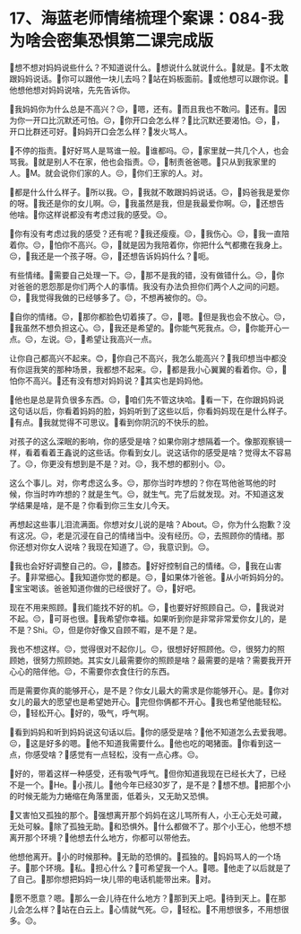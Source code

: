 # 17、海蓝老师情绪梳理个案课：084-我为啥会密集恐惧第二课完成版

🎼想不想对妈妈说些什么？不知道说什么。🎼想说什么就说什么。🎼就是。🎼不太敢跟妈妈说话。🎼你可以跟他一块儿去吗？🎼站在妈板面前。🎼或他想可以跟你说。🎼他想他想对妈妈说啥，先先告诉你。

🎼我妈妈你为什么总是不高兴？😔，🎼嗯，还有。🎼而且我也不敢问。🎼还有。🎼因为你一开口比沉默还可怕。😔，🎼你开口会怎么样？🎼比沉默还要渴怕。😔，🎼，开口比群还可好。🎼妈妈开口会怎么样？🎼发火骂人。

🎼不停的指责。🎼好好骂人是骂谁一般。🎼谁都吗。😔，🎼家里就一共几个人，也会骂我。🎼就是别人不在家，他也会指责。😔，🎼制责爸爸嗯。🎼只从到我家里的人。🎼M。就会说你们家的人。😔，🎼你们王家的人。对。

🎼都是什么什么样子。🎼所以我。😔，🎼我就不敢跟妈妈说话。😔，🎼妈爸我是爱你的呀。🎼我还是你的女儿啊。😔，🎼我虽然是我，但是我最爱你啊。😔，🎼还想告他啥。🎼你这样说都没有考虑过我的感受。😔。

🎼你有没有考虑过我的感受？还有呢？🎼我还瘦瘦。😔，🎼我伤心。😔，🎼我一直陪着你。😔，🎼怕你不高兴。😔，🎼就是因为我陪着你，你把什么气都撒在我身上。😔，🎼我还是一个孩子呀。😔，🎼还想告诉妈妈什么？🎼呃。

有些情绪。🎼需要自己处理一下。😔，🎼那不是我的错，没有做错什么。😔，🎼你对爸爸的恩怨那是你们两个人的事情。我没有办法负担你们两个人之间的问题。😔，🎼我觉得我做的已经够多了。😔，不想再被你的。😔。

🎼自你的情绪。😔，🎼那你都脸色切着揍了。😔，🎼嗯。🎼但是我也会不放心。😔，🎼我虽然不想负担这心。😔，🎼我还是希望的。🎼你能气死我点。😔，🎼你能开心一点。😔，左说。😔，🎼希望让我高兴一点。

让你自己都高兴不起来。😊，🎼你自己不高兴，我怎么能高兴？🎼我印想当中都没有你逗我笑的那种场景，我都想不起来。😔，🎼都是我小心翼翼的看着你。😔，🎼怕你不高兴。🎼还有没有想对妈妈说？🎼其实也是妈妈他。

🎼他也是总是背负很多东西。😔，🎼咱们先不管这块哈。🎼看一下，在你跟妈妈说这句话以后，你看着妈妈的脸，妈妈听到了这些以后，你看妈妈现在是什么样子。🎼有点。🎼我就觉得不可思议。🎼看到你阴沉的不快乐的脸。

对孩子的这么深眠的影响，你的感受是啥？如果你刚才想隔着一个。像那观察镜一样，看着看着王鑫说的这些话。你看到女儿。说这话你的感受是啥？觉得太不容易了。😔，你更没有想到是不是？对。😔，我不想的都别小。😔。

这么个事儿。对，你考虑这么多。😔，那你当时咋想的？你在骂他爸骂他的时候，你当时咋咋想的？就是生气。😔，就生气。完了后就发现。对。不知道这发学结果是啥，是不是？你看到你三生女儿今天。

再想起这些事儿泪流满面。你想对女儿说的是啥？About。😔，你为什么抱歉？没有这况。😔，老是沉浸在自己的情绪当中。没有经历。😔，去照顾你的情绪。那你还想对你女人说啥？我现在知道了。😔，我意识到。😔。

🎼我也会好好调整自己的。😔，🎼膝态。🎼好好控制自己的情绪。😔，🎼我在山害子。🎼非常细心。🎼我知道你觉的都是。😔，🎼如果体가爸爸。🎼从小听妈妈分的。🎼宝宝喝该。爸爸知道你做的已经很好了。😔，🎼好吧。

现在不用来照顾。🎼我们能找不好的机。😔，🎼也要好好照顾自己。😔，🎼我说对不起。😔，🎼可哥也很。🎼我希望你幸福。如果听到你是非常非常爱你女儿的，是不是？Shi。😔，但是你好像又自顾不暇，是不是？是。

我也不想这样。😔，觉得很对不起你儿。😔，很想好好照顾他。😔，很努力的照顾她，很努力照顾她。其实女儿最需要你的照顾是啥？最需要的是啥？需要我开开心心的陪伴他。😔，不需要你衣食住行的东西。

而是需要你真的能够开心，是不是？你女儿最大的需求是你能够开心。是。🎼你对女儿的最大的愿望也是希望她开心。🎼完但你俩都不开心。🎼我也希望他能轻松。😔，🎼轻松开心。🎼好的，吸气，呼气啊。

🎼看到妈妈和听到妈妈说这句话以后。🎼你的感受是啥？🎼他不知道怎么去爱我嗯。😔，🎼这是好多的嗯。🎼他不知道我需要什么。🎼他也吃的喝猪面。🎼你看到这一点，你感受啥？🎼感觉有一点轻松，没有一点心疼。😔。

🎼好的，带着这样一种感受，还有吸气呼气。🎼但你知道我现在已经长大了，已经不是一个。🎼He。🎼小孩儿。🎼他今年已经30岁了，是不是？🎼想不想。🎼把那个小的时候无能为力蜷缩在角落里面，低着头，又无助又恐惧。

🎼又害怕又孤独的那个。🎼强想离开那个妈妈在这儿骂所有人，小王心无处可藏，无处可躲。🎼除了孤独无助。🎼和恐惧外。🎼什么都做不了。那个小王心，他想不想离开那个环境？🎼他想去什么地方，你都可以带他去。

他想他离开。🎼小的时候那种。🎼无助的恐惧的。🎼孤独的。🎼妈妈骂人的一个场子。🎼那个环境。🎼私。🎼担心什么？🎼可希望我一个人。🎼嗯。🎼他走了以后就是了了自己。🎼那你想把妈妈一块儿带的电话机能带出来。🎼对。

🎼愿不愿意？嗯。🎼那么一会儿待在什么地方？🎼那到天上吧。🎼待到天上。🎼在那儿会怎么样？🎼站在白云上。🎼心情就气死。😔，🎼轻松。🎼不用想很多，不用想很多。😔。

